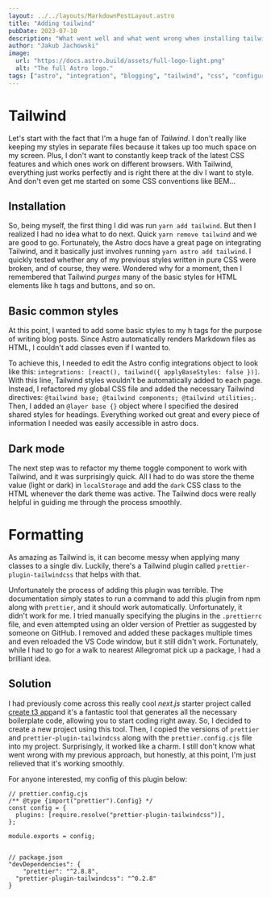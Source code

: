 ```yaml
---
layout: ../../layouts/MarkdownPostLayout.astro
title: "Adding tailwind"
pubDate: 2023-07-10
description: "What went well and what went wrong when installing tailwind and prettier plugin for tailwind"
author: "Jakub Jachowski"
image:
  url: "https://docs.astro.build/assets/full-logo-light.png"
  alt: "The full Astro logo."
tags: ["astro", "integration", "blogging", "tailwind", "css", "configuration"]
---
```


# Tailwind

Let's start with the fact that I'm a huge fan of _Tailwind_. I don't really like keeping my styles in separate files because it takes up too much space on my screen. Plus, I don't want to constantly keep track of the latest CSS features and which ones work on different browsers. With Tailwind, everything just works perfectly and is right there at the div I want to style. And don't even get me started on some CSS conventions like BEM...

## Installation

So, being myself, the first thing I did was run `yarn add tailwind`. But then I realized I had no idea what to do next. Quick `yarn remove tailwind` and we are good to go. Fortunately, the Astro docs have a great page on integrating Tailwind, and it basically just involves running `yarn astro add tailwind`. I quickly tested whether any of my previous styles written in pure CSS were broken, and of course, they were. Wondered why for a moment, then I remembered that Tailwind _purges_ many of the basic styles for HTML elements like h tags and buttons, and so on.

## Basic common styles

At this point, I wanted to add some basic styles to my h tags for the purpose of writing blog posts. Since Astro automatically renders Markdown files as HTML, I couldn't add classes even if I wanted to.

To achieve this, I needed to edit the Astro config integrations object to look like this: `integrations: [react(), tailwind({ applyBaseStyles: false })]`. With this line, Tailwind styles wouldn't be automatically added to each page. Instead, I refactored my global CSS file and added the necessary Tailwind directives: `@tailwind base; @tailwind components; @tailwind utilities;`. Then, I added an `@layer base {}` object where I specified the desired shared styles for headings. Everything worked out great and every piece of information I needed was easily accessible in astro docs.

## Dark mode

The next step was to refactor my theme toggle component to work with Tailwind, and it was surprisingly quick. All I had to do was store the theme value (light or dark) in `localStorage` and add the `dark` CSS class to the HTML whenever the dark theme was active. The Tailwind docs were really helpful in guiding me through the process smoothly.

# Formatting

As amazing as Tailwind is, it can become messy when applying many classes to a single div. Luckily, there's a Tailwind plugin called `prettier-plugin-tailwindcss` that helps with that.

Unfortunately the process of adding this plugin was terrible. The documentation simply states to run a command to add this plugin from npm along with `prettier`, and it should work automatically. Unfortunately, it didn't work for me.
I tried manually specifying the plugins in the `.prettierrc` file, and even attempted using an older version of Prettier as suggested by someone on GitHub. I removed and added these packages multiple times and even reloaded the VS Code window, but it still didn't work. Fortunately, while I had to go for a walk to nearest Allegromat pick up a package, I had a brilliant idea.

## Solution

I had previously come across this really cool _next.js_ starter project called [create t3 app](https://create.t3.gg)and it's a fantastic tool that generates all the necessary boilerplate code, allowing you to start coding right away. So, I decided to create a new project using this tool. Then, I copied the versions of `prettier` and `prettier-plugin-tailwindcss` along with the `prettier.config.cjs` file into my project. Surprisingly, it worked like a charm. I still don't know what went wrong with my previous approach, but honestly, at this point, I'm just relieved that it's working smoothly.

For anyone interested, my config of this plugin below:

```
// prettier.config.cjs
/** @type {import("prettier").Config} */
const config = {
  plugins: [require.resolve("prettier-plugin-tailwindcss")],
};

module.exports = config;
```

```

// package.json
"devDependencies": {
	"prettier": "^2.8.8",
  "prettier-plugin-tailwindcss": "^0.2.8"
}
```
